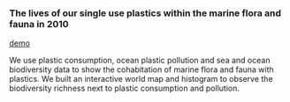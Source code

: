 
### The lives of our single use plastics within the marine flora and fauna in 2010

[demo](https://eyos-abebe.github.io/Projet_Plastique_Biodiversite/)

We use plastic consumption, ocean plastic pollution and sea and ocean biodiversity data to show the cohabitation of marine flora and fauna with plastics. We built an interactive world map and histogram to observe the biodiversity richness next to plastic consumption and pollution.
